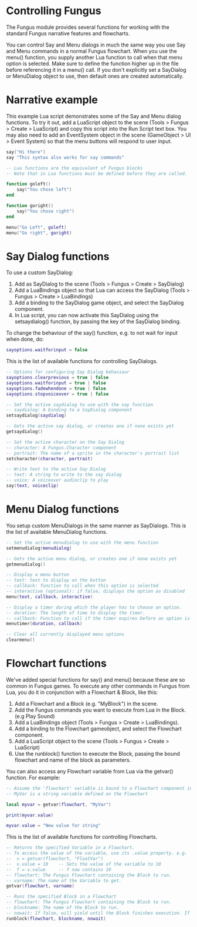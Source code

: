 # Controlling Fungus

The Fungus module provides several functions for working with the standard Fungus narrative features and flowcharts.

You can control Say and Menu dialogs in much the same way you use Say and Menu commands in a normal Fungus flowchart. When you use the menu() function, you supply another Lua function to call when that menu option is selected. Make sure to define the function higher up in the file before referencing it in a menu() call. If you don't explicitly set a SayDialog or MenuDialog object to use, then default ones are created automatically.

# Narrative example

This example Lua script demonstrates some of the Say and Menu dialog functions. To try it out, add a LuaScript object to the scene (Tools > Fungus > Create > LuaScript) and copy this script into the Run Script text box. You may also need to add an EventSystem object in the scene (GameObject > UI > Event System) so that the menu buttons will respond to user input.

```lua
say("Hi there")
say "This syntax also works for say commands"

-- Lua functions are the equivalent of Fungus blocks
-- Note that in Lua functions must be defined before they are called.

function goleft()
	say("You chose left")
end

function goright()
	say("You chose right")
end

menu("Go Left", goleft)
menu("Go right", goright)
```

# Say Dialog functions

To use a custom SayDialog:

1. Add as SayDialog to the scene (Tools > Fungus > Create > SayDialog)
2. Add a LuaBindings object so that Lua can access the SayDialog (Tools > Fungus > Create > LuaBindings)
3. Add a binding to the SayDialog game object, and select the SayDialog component.
4. In Lua script, you can now activate this SayDialog using the setsaydialog() function, by passing the key of the SayDialog binding.

To change the behaviour of the say() function, e.g. to not wait for input when done, do:
```lua
sayoptions.waitforinput = false
```

This is the list of available functions for controlling SayDialogs.

```lua
-- Options for configuring Say Dialog behaviour
sayoptions.clearprevious = true | false
sayoptions.waitforinput = true | false
sayoptions.fadewhendone = true | false
sayoptions.stopvoiceover = true | false

-- Set the active saydialog to use with the say function
-- saydialog: A binding to a SayDialog component
setsaydialog(saydialog)

-- Gets the active say dialog, or creates one if none exists yet
getsaydialog()

-- Set the active character on the Say Dialog
-- character: A Fungus.Character component
-- portrait: The name of a sprite in the character's portrait list
setcharacter(character, portrait)

-- Write text to the active Say Dialog
-- text: A string to write to the say dialog
-- voice: A voiceover audioclip to play
say(text, voiceclip)
```

# Menu Dialog functions

You setup custom MenuDialogs in the same manner as SayDialogs. This is the list of available MenuDialog functions.

```lua
-- Set the active menudialog to use with the menu function
setmenudialog(menudialog)

-- Gets the active menu dialog, or creates one if none exists yet
getmenudialog()

-- Display a menu button
-- text: text to display on the button
-- callback: function to call when this option is selected
-- interactive (optional): if false, displays the option as disabled
menu(text, callback, interactive)

-- Display a timer during which the player has to choose an option.
-- duration: The length of time to display the timer.
-- callback: Function to call if the timer expires before an option is selected.
menutimer(duration, callback)

-- Clear all currently displayed menu options
clearmenu()
```

# Flowchart functions

We've added special functions for say() and menu() because these are so common in Fungus games. To execute any other commands in Fungus from Lua, you do it in conjunction with a Flowchart & Block, like this:

1. Add a Flowchart and a Block (e.g. "MyBlock") in the scene.
2. Add the Fungus commands you want to execute from Lua in the Block. (e.g Play Sound)
3. Add a LuaBindings object (Tools > Fungus > Create > LuaBindings).
4. Add a binding to the Flowchart gameobject, and select the Flowchart component.
5. Add a LuaScript object to the scene (Tools > Fungus > Create > LuaScript)
6. Use the runblock() function to execute the Block, passing the bound flowchart and name of the block as parameters.

You can also access any Flowchart variable from Lua via the getvar() function. For example:

```lua
-- Assume the 'flowchart' variable is bound to a Flowchart component in LuaBindings
-- MyVar is a string variable defined on the Flowchart

local myvar = getvar(flowchart, "MyVar") 

print(myvar.value)

myvar.value = "New value for string"
```

This is the list of available functions for controlling Flowcharts.

```lua
-- Returns the specified Variable in a Flowchart.
-- To access the value of the variable, use its .value property. e.g.
--  v = getvar(flowchart, "FloatVar") 
--  v.value = 10    -- Sets the value of the variable to 10
--  f = v.value     -- f now contains 10
-- flowchart: The Fungus Flowchart containing the Block to run.
-- varname: The name of the Variable to get.
getvar(flowchart, varname)

-- Runs the specified Block in a Flowchart
-- flowchart: The Fungus Flowchart containing the Block to run.
-- blockname: The name of the Block to run.
-- nowait: If false, will yield until the Block finishes execution. If true, continue immediately.
runblock(flowchart, blockname, nowait)
```
